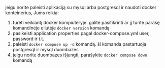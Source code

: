 jeigu norite paleisti aplikaciją su mysql arba postgresql ir naudoti docker konteinerius, Jums reikia:
1. turėti veikiantį docker kompiuteryje. galite pasitikrinti ar jį turite parašę komandinėje eilutėje `docker version` komandą
2. pasikeisti application properties pagal docker-compose.yml user, password ir t.t.
3. paleisti `docker compose up -d` komandą. ši komanda pastartuoja postgresql ir mysql duombazes
4. jeigu norite duombazes išjungti, parašykite `docker compose down` komandą